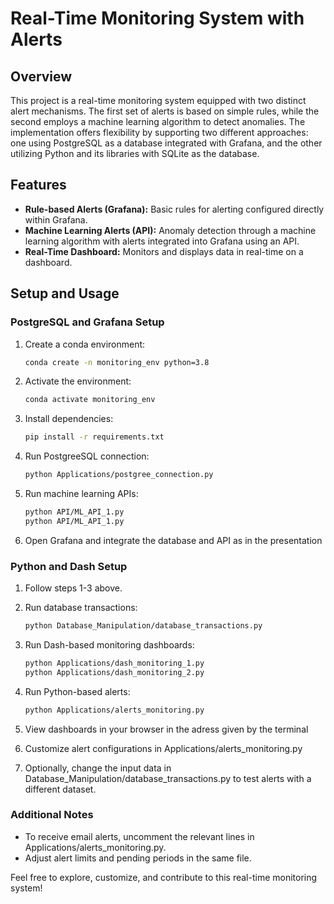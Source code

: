 # Real-Time Monitoring System with Alerts

## Overview

This project is a real-time monitoring system equipped with two distinct alert mechanisms. The first set of alerts is based on simple rules, while the second employs a machine learning algorithm to detect anomalies. The implementation offers flexibility by supporting two different approaches: one using PostgreSQL as a database integrated with Grafana, and the other utilizing Python and its libraries with SQLite as the database.

## Features

- **Rule-based Alerts (Grafana):** Basic rules for alerting configured directly within Grafana.
- **Machine Learning Alerts (API):** Anomaly detection through a machine learning algorithm with alerts integrated into Grafana using an API.
- **Real-Time Dashboard:** Monitors and displays data in real-time on a dashboard.

## Setup and Usage

### PostgreSQL and Grafana Setup

1. Create a conda environment:

   ```bash
   conda create -n monitoring_env python=3.8
   
2. Activate the environment:
   
   ```bash
   conda activate monitoring_env

3. Install dependencies:

   ```bash
   pip install -r requirements.txt
   
4. Run PostgreeSQL connection:

   ```bash
   python Applications/postgree_connection.py

5. Run machine learning APIs:

   ```bash
   python API/ML_API_1.py
   python API/ML_API_1.py

6. Open Grafana and integrate the database and API as in the presentation

### Python and Dash Setup

1. Follow steps 1-3 above.

2. Run database transactions:

   ```bash
   python Database_Manipulation/database_transactions.py

3. Run Dash-based monitoring dashboards:

   ```bash
   python Applications/dash_monitoring_1.py
   python Applications/dash_monitoring_2.py

4. Run Python-based alerts:

   ```bash
   python Applications/alerts_monitoring.py
   
5. View dashboards in your browser in the adress given by the terminal

6. Customize alert configurations in Applications/alerts_monitoring.py

7. Optionally, change the input data in Database_Manipulation/database_transactions.py to test alerts with a different dataset.

### Additional Notes

- To receive email alerts, uncomment the relevant lines in Applications/alerts_monitoring.py.
- Adjust alert limits and pending periods in the same file.

Feel free to explore, customize, and contribute to this real-time monitoring system!
